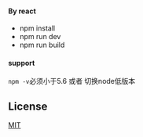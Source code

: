 #### By react

+ npm install
+ npm run dev
+ npm run build


#### support

`npm -v`必须小于5.6 或者 切换node低版本


## License

[MIT](http://opensource.org/licenses/MIT)